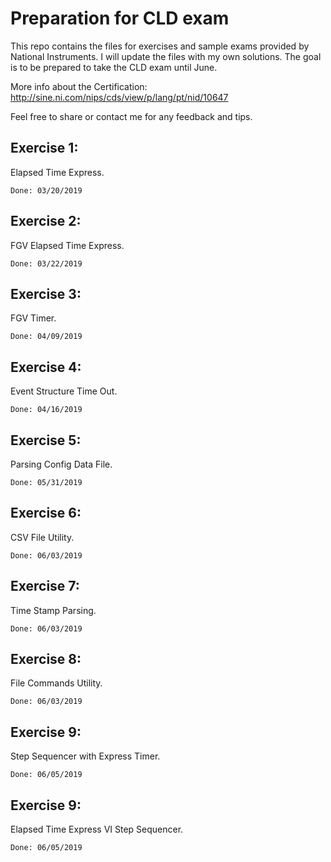 # Preparation for CLD exam
This repo contains the files for exercises and sample exams provided by National Instruments. I will update the files with my own solutions. The goal is to be prepared to take the CLD exam until June. 

More info about the Certification: http://sine.ni.com/nips/cds/view/p/lang/pt/nid/10647

Feel free to share or contact me for any feedback and tips.

## Exercise 1:

Elapsed Time Express. 
```
Done: 03/20/2019
```
## Exercise 2:

FGV Elapsed Time Express. 
```
Done: 03/22/2019
```
## Exercise 3:

FGV Timer. 
```
Done: 04/09/2019
```
## Exercise 4:

Event Structure Time Out. 
```
Done: 04/16/2019
```
## Exercise 5:

Parsing Config Data File. 
```
Done: 05/31/2019
```
 
## Exercise 6:

CSV File Utility. 
```
Done: 06/03/2019
```

## Exercise 7:

Time Stamp Parsing. 
```
Done: 06/03/2019
```

## Exercise 8:

File Commands Utility. 
```
Done: 06/03/2019
```

## Exercise 9:

Step Sequencer with Express Timer. 
```
Done: 06/05/2019
```

## Exercise 9:

Elapsed Time Express VI Step Sequencer. 
```
Done: 06/05/2019
```